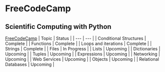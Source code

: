 # FreeCodeCamp

## Scientific Computing with Python
[FreeCodeCamp](https://www.freecodecamp.org/learn/scientific-computing-with-python)
| Topic | Status |
| --- | --- |
| Conditional Structures | Complete |
| Functions | Complete |
| Loops and iterations | Complete |
| Strings | Complete |
| Files | In Progress |
| Lists | Upcoming |
| Dictionaries | Upcoming |
| Tuples | Upcoming |
| Expressions | Upcoming |
| Networking | Upcoming |
| Web Services | Upcoming |
| Objects | Upcoming |
| Relational Databases | Upcoming |
